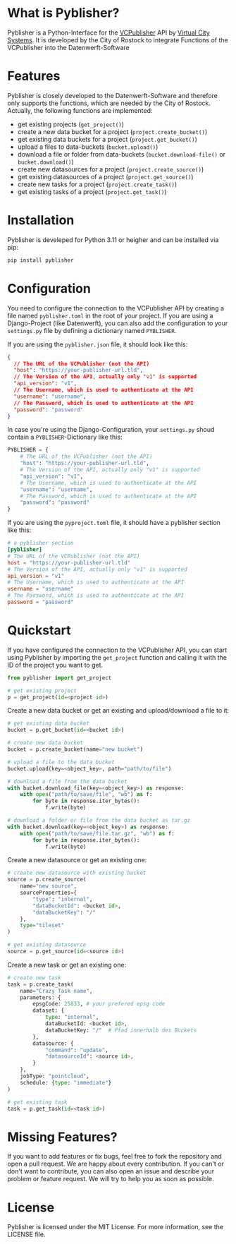 # What is Pyblisher?
Pyblisher is a Python-Interface for the [VCPublisher](https://vc.systems/en/products/vc-publisher/) API by [Virtual City Systems](https://vc.systems).
It is developed by the City of Rostock to integrate Functions of the VCPublisher into the Datenwerft-Software

# Features
Pyblisher is closely developed to the Datenwerft-Software and therefore only supports the functions, which are needed by the City of Rostock.
Actually, the following functions are implemented:
- get existing projects (`get_project()`)
- create a new data bucket for a project (`project.create_bucket()`)
- get existing data buckets for a project (`project.get_bucket()`)
- upload a files to data-buckets (`bucket.upload()`)
- download a file or folder from data-buckets (`bucket.download-file()` or `bucket.download()`)
- create new datasources for a project (`project.create_source()`)
- get existing datasources of a project (`project.get_source()`)
- create new tasks for a project (`project.create_task()`)
- get existing tasks of a project (`project.get_task()`)

# Installation
Pyblisher is develeped for Python 3.11 or heigher and can be installed via pip:
```bash
pip install pyblisher
```

# Configuration
You need to configure the connection to the VCPublisher API by creating a file named `pyblisher.toml` in the root of your project.
If you are using a Django-Project (like Datenwerft), you can also add the configuration to your `settings.py` file by defining a dictionary named `PYBLISHER`.

If you are using the `pyblisher.json` file, it should look like this:
```json
{
  // The URL of the VCPublisher (not the API)
  "host": "https://your-publisher-url.tld",
  // The Version of the API, actually only "v1" is supported
  "api_version": "v1",
  // The Username, which is used to authenticate at the API
  "username": "username",
  // The Password, which is used to authenticate at the API
  "password": "password"
}
```

In case you're using the Django-Configuration, your `settings.py` shoud contain a `PYBLISHER`-Dictionary like this:
```python
PYBLISHER = {
    # The URL of the VCPublisher (not the API)
    "host": "https://your-publisher-url.tld",
    # The Version of the API, actually only "v1" is supported
    "api_version": "v1",
    # The Username, which is used to authenticate at the API
    "username": "username",
    # The Password, which is used to authenticate at the API
    "password": "password"
}
```

If you are using the `pyproject.toml` file, it should have a pyblisher section like this:
```toml
# a pyblisher section
[pyblisher]
# The URL of the VCPublisher (not the API)
host = "https://your-publisher-url.tld"
# The Version of the API, actually only "v1" is supported
api_version = "v1"
# The Username, which is used to authenticate at the API
username = "username"
# The Password, which is used to authenticate at the API
password = "password"
```


# Quickstart
If you have configured the connection to the VCPublisher API, you can start using Pyblisher by importing the `get_project` function and calling it with the ID of the project you want to get.

```python
from pyblisher import get_project

# get existing project
p = get_project(id=<project id>)
```

Create a new data bucket or get an existing and upload/download a file to it:
```python
# get existing data bucket
bucket = p.get_bucket(id=<bucket id>)

# create new data bucket
bucket = p.create_bucket(name="new bucket")

# upload a file to the data bucket
bucket.upload(key=<object_key>, path="path/to/file")

# download a file from the data bucket
with bucket.download_file(key=<object_key>) as response:
    with open("path/to/save/file", "wb") as f:
        for byte in response.iter_bytes():
            f.write(byte)

# download a folder or file from the data bucket as tar.gz
with bucket.download(key=<object_key>) as response:
    with open("path/to/save/file.tar.gz", "wb") as f:
        for byte in response.iter_bytes():
            f.write(byte)
```

Create a new datasource or get an existing one:
```python
# create new datasource with existing bucket
source = p.create_source(
    name="new source",
    sourceProperties={
        "type": "internal",
        "dataBucketId": <bucket id>,
        "dataBucketKey": "/"
    },
    type="tileset"
)

# get existing datasource
source = p.get_source(id=<source id>)
```

Create a new task or get an existing one:
```python
# create new task
task = p.create_task(
	name="Crazy Task name",
	parameters: {
		epsgCode: 25833, # your prefered epsg code
		dataset: {
			type: "internal",
			dataBucketId: <bucket id>,
			dataBucketKey: "/"  # Pfad innerhalb des Buckets
		},
		datasource: {
		    "command": "update",
		    "datasourceId": <source id>,
	    }
	},
	jobType: "pointcloud",
	schedule: {type: "immediate"}
)

# get existing task
task = p.get_task(id=<task id>)
```

# Missing Features?
If you want to add features or fix bugs, feel free to fork the repository and open a pull request. We are happy about every contribution.
If you can't or don't want to contribute, you can also open an issue and describe your problem or feature request. We will try to help you as soon as possible.

# License
Pyblisher is licensed under the MIT License. For more information, see the LICENSE file.
